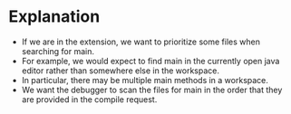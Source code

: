 # Explanation
* If we are in the extension, we want to prioritize some files when searching for main. 
* For example, we would expect to find main in the currently open java editor rather than somewhere else in the workspace.
* In particular, there may be multiple main methods in a workspace. 
* We want the debugger to scan the files for main in the order that they are provided in the compile request.